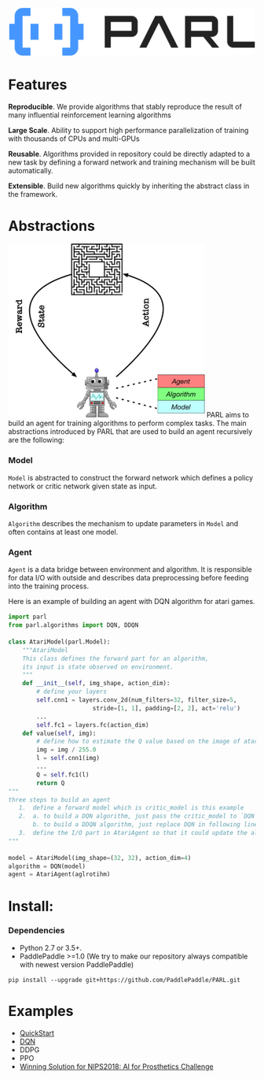 <p align="center">
<img src=".github/PARL-logo.png" alt="PARL" width="500"/>
</p>

# Features
**Reproducible**. We provide algorithms that stably reproduce the result of many influential reinforcement learning algorithms

**Large Scale**. Ability to support high performance parallelization of training with thousands of CPUs and multi-GPUs 

**Reusable**.  Algorithms provided in repository could be directly adapted to a new task by defining a forward network and training mechanism will be built automatically.

**Extensible**. Build new algorithms quickly by inheriting the abstract class in the framework.


# Abstractions
<img src=".github/abstractions.png" alt="abstractions" width="400"/>  
PARL aims to build an agent for training algorithms to perform complex tasks.   
The main abstractions introduced by PARL that are used to build an agent recursively are the following:

### Model
`Model` is abstracted to construct the forward network which defines a policy network or critic network given state as input.

### Algorithm
`Algorithm` describes the mechanism to update parameters in `Model` and often contains at least one model.

### Agent
`Agent` is a data bridge between environment and algorithm. It is responsible for data I/O with outside and describes data preprocessing before feeding into the training process.

Here is an example of building an agent with DQN algorithm for atari games.
```python
import parl
from parl.algorithms import DQN, DDQN

class AtariModel(parl.Model):
	"""AtariModel
	This class defines the forward part for an algorithm,
	its input is state observed on environment.
	"""
	def __init__(self, img_shape, action_dim):
		# define your layers
		self.cnn1 = layers.conv_2d(num_filters=32, filter_size=5,
			 			stride=[1, 1], padding=[2, 2], act='relu')
		...
		self.fc1 = layers.fc(action_dim)
	def value(self, img):
		# define how to estimate the Q value based on the image of atari games.
		img = img / 255.0
		l = self.cnn1(img)
		...
		Q = self.fc1(l)
		return Q
"""
three steps to build an agent
   1.  define a forward model which is critic_model is this example
   2.  a. to build a DQN algorithm, just pass the critic_model to `DQN`
       b. to build a DDQN algorithm, just replace DQN in following line with DDQN
   3.  define the I/O part in AtariAgent so that it could update the algorithm based on the interactive data
"""

model = AtariModel(img_shape=(32, 32), action_dim=4)
algorithm = DQN(model)
agent = AtariAgent(aglrotihm)
```

# Install:
### Dependencies
- Python 2.7 or 3.5+. 
- PaddlePaddle >=1.0 (We try to make our repository always compatible with newest version PaddlePaddle)  


```
pip install --upgrade git+https://github.com/PaddlePaddle/PARL.git
```

# Examples
- [QuickStart](examples/QuickStart/)
- [DQN](examples/DQN/)
- DDPG
- PPO
- [Winning Solution for NIPS2018: AI for Prosthetics Challenge](examples/NeurIPS2018-AI-for-Prosthetics-Challenge/)
